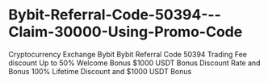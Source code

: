 # Bybit-Referral-Code-50394---Claim-30000-Using-Promo-Code
Cryptocurrency Exchange        Bybit Bybit Referral Code        50394  Trading Fee discount        Up to 50% Welcome Bonus        $1000 USDT Bonus Discount Rate and Bonus        100% Lifetime Discount and $1000 USDT Bonus
